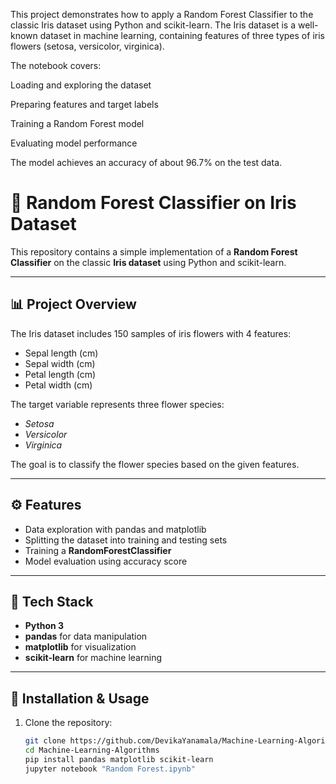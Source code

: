 This project demonstrates how to apply a Random Forest Classifier to the classic Iris dataset using Python and scikit-learn. The Iris dataset is a well-known dataset in machine learning, containing features of three types of iris flowers (setosa, versicolor, virginica).

The notebook covers:

Loading and exploring the dataset

Preparing features and target labels

Training a Random Forest model

Evaluating model performance

The model achieves an accuracy of about 96.7% on the test data.

# 🌳 Random Forest Classifier on Iris Dataset

This repository contains a simple implementation of a **Random Forest Classifier** on the classic **Iris dataset** using Python and scikit-learn.

---

## 📊 Project Overview
The Iris dataset includes 150 samples of iris flowers with 4 features:
- Sepal length (cm)  
- Sepal width (cm)  
- Petal length (cm)  
- Petal width (cm)  

The target variable represents three flower species:
- *Setosa*  
- *Versicolor*  
- *Virginica*  

The goal is to classify the flower species based on the given features.

---

## ⚙️ Features
- Data exploration with pandas and matplotlib  
- Splitting the dataset into training and testing sets  
- Training a **RandomForestClassifier**  
- Model evaluation using accuracy score  

---

## 🚀 Tech Stack
- **Python 3**  
- **pandas** for data manipulation  
- **matplotlib** for visualization  
- **scikit-learn** for machine learning  

---

## 🔧 Installation & Usage
1. Clone the repository:
   ```bash
   git clone https://github.com/DevikaYanamala/Machine-Learning-Algorithms.git
   cd Machine-Learning-Algorithms
   pip install pandas matplotlib scikit-learn
   jupyter notebook "Random Forest.ipynb"


